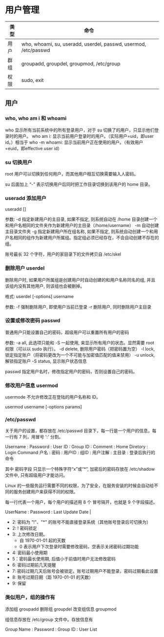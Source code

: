 # 用户管理


|  类型  | 命令 |
| ----  | ----  |
| 用户  | who, whoami, su, useradd, userdel, passwd, usermod, /etc/passwd |
| 群组  | groupadd, groupdel, groupmod, /etc/group |
| 权限  | sudo, exit   |



## 用户

### who, who am i 和 whoami

who 显示所有当前系统中的所有登录用户，对于 su 切换了的用户，只显示他们登录时的用户。
who am i: 显示当前用户登录时的用户。（实际用户=uid，即user id。）相当于 who -m
whoami: 显示当前用户正在使用的用户。（有效用户=euid，即effective user id）

### su 切换用户

root 用户可以切换到任何用户，而其他用户相互切换需要输入人密码。

su 后面加上 “-” 表示切换用户后同时把工作目录切换到该用户的 home 目录。

### useradd 添加用户

useradd []

参数:
    -d    指定新建用户的主目录, 如果不指定, 则系统自动在 /home 目录创建一个和用户名相同的文件夹作为新建用户的主目录（/home/username）
    -m    自动创建主目录文件夹
    -g    指定新建用户所在组名称, 如果不指定, 则系统自动创建一个和用户名相同的组作为新建用户所属组。指定组必须已经存在，不会自动创建不存在的组。

账号最长 32 个字符，用户的家目录下的文件拷贝自 /etc/skel


### 删除用户 userdel

删除用户时, 如果用户所属组是创建用户时自动创建的和用户名称同名的组, 并且该组内没有其他用户, 则该组也会被删掉。

格式: userdel [-options] username

参数:
    -f    强制删除用户, 即使用户当前已登录
    -r    删除用户, 同时删除用户主目录

### 设置或修改密码 passwd

普通用户只能设置自己的密码，超级用户可以重置所有用户的密码

参数:
    -a    all, 此选项只能和 -S 一起使用, 来显示所有用户的状态。显然需要 root 权限（可以以 sudo 执行）。
    -d    delete, 删除用户密码（把密码置为空）
    -l    lock, 锁定指定账户（将密码更改为一个不可能与加密值匹配的值来禁用）
    -u    unlock, 解锁指定账户
    -S    status, 显示账户状态信息

passwd 指定用户名时，修改指定用户的密码，否则设置自己的密码。

### 修改用户信息 usermod

usermode 不允许修改正在登陆的用户名称和 ID。

usermod username [-options params]

### /etc/passwd

关于用户的设置，都存放在 /etc/passwd 目录下，每一行是一个用户的信息，每一行有 7 列，用冒号 ':' 分割。

Username : Password : User ID : Group ID : Comment : Home Diretory : Login Command
  户名    : 密码      : 用户ID   : 组ID     : 用户注解 : 主目录         : 登录后执行的命令

其中 密码字段 只显示一个特殊字符“x”或“*”, 加密后的密码存放在 /etc/shadow 文件中, 只有超级用户才能访问。

 Linux 的一些服务运行需要不同的权限，为了安全，在服务安装的时候会自动给不同的服务创建用户来获得不同的权限。

每一行代表一个用户，每个用户的描述用 8 个 冒号隔开，也就是 9 个字段描述。

UserName : Password : Last Update Date | 

- 2: 密码为 "!"、"*" 的账号不能直接登录系统（其他账号登录后可切换为）
- 2: ! 密码锁定
- 3: 上次修改日期。
    - 自 1970-01-01 起的天数
    - 0 表示用户下次登录时需要修改密码，空表示关闭密码过期功能
- 4: 密码最小使用期
- 5：密码最长使用期, 后值小于前值时用户无法修改密码
- 6: 密码过期前几天提醒
- 7: 密码过期几天后账号会被锁定。账号过期用户不能登录，密码过期看此设置
- 8: 账号过期日期（距 1970-01-01 的天数）
- 9: 保留




### 类似用户，组的操作有

添加组 groupadd
删除组 groupdel
改变组信息 groupmod

组信息存放在 /etc/group 文件中。存放信息有

Group Name : Password : Group ID : User List